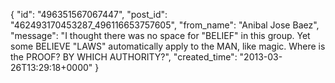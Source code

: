 {
   "id": "496351567067447",
   "post_id": "462493170453287_496116653757605",
   "from_name": "Anibal Jose Baez",
   "message": "I thought there was no space for \"BELIEF\" in this group. Yet some BELIEVE \"LAWS\" automatically apply to the MAN, like magic. Where is the PROOF? BY WHICH AUTHORITY?",
   "created_time": "2013-03-26T13:29:18+0000"
 }
